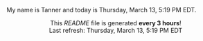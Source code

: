 My name is Tanner and today is Thursday, March 13, 5:19 PM EDT.

<p align="center">This <i>README</i> file is generated <b>every 3 hours</b>!</br>Last refresh: Thursday, March 13, 5:19 PM EDT<br /></p>

